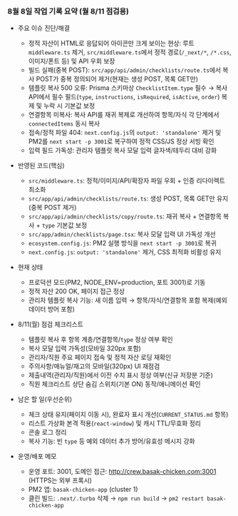 ### 8월 8일 작업 기록 요약 (월 8/11 점검용)

- 주요 이슈 진단/해결
  - 정적 자산이 HTML로 응답되어 아이콘만 크게 보이는 현상: 루트 `middleware.ts` 제거, `src/middleware.ts`에서 정적 경로(`/_next/*`, `/*.css`, 이미지/폰트 등) 및 API 우회 보장
  - 빌드 실패(중복 POST): `src/app/api/admin/checklists/route.ts`에서 복사 POST가 중복 정의되어 제거(현재는 생성 POST, 목록 GET만)
  - 템플릿 복사 500 오류: Prisma 스키마상 `ChecklistItem.type` 필수 → 복사 API에서 필수 필드(`type`, `instructions`, `isRequired`, `isActive`, `order`) 복제 및 누락 시 기본값 보정
  - 연결항목 미복사: 복사 API를 재귀 복제로 개선하여 항목/자식 각 단계에서 `connectedItems` 동시 복사
  - 접속/정적 파일 404: `next.config.js`의 `output: 'standalone'` 제거 및 PM2를 `next start -p 3001`로 복구하여 정적 CSS/JS 정상 서빙 확인
  - 입력 필드 가독성: 관리자 템플릿 복사 모달 입력 글자색/테두리 대비 강화

- 반영된 코드(핵심)
  - `src/middleware.ts`: 정적/이미지/API/확장자 파일 우회 + 인증 리다이렉트 최소화
  - `src/app/api/admin/checklists/route.ts`: 생성 POST, 목록 GET만 유지(중복 POST 제거)
  - `src/app/api/admin/checklists/copy/route.ts`: 재귀 복사 + 연결항목 복사 + `type` 기본값 보정
  - `src/app/admin/checklists/page.tsx`: 복사 모달 입력 UI 가독성 개선
  - `ecosystem.config.js`: PM2 실행 방식을 `next start -p 3001`로 복귀
  - `next.config.js`: `output: 'standalone'` 제거, CSS 최적화 비활성 유지

- 현재 상태
  - 프로덕션 모드(PM2, NODE_ENV=production, 포트 3001)로 기동
  - 정적 자산 200 OK, 페이지 접근 정상
  - 관리자 템플릿 복사 기능: 새 이름 입력 → 항목/자식/연결항목 포함 복제(예외 데이터 방어 포함)

- 8/11(월) 점검 체크리스트
  - 템플릿 복사 후 항목 계층/연결항목/`type` 정상 여부 확인
  - 복사 모달 입력 가독성(모바일 320px 포함)
  - 관리자/직원 주요 페이지 접속 및 정적 자산 로딩 재확인
  - 주의사항/매뉴얼/재고의 모바일(320px) UI 재점검
  - 제출내역(관리자/직원)에서 이전 수치 표시 정상 여부(신규 저장분 기준)
  - 직원 체크리스트 상단 숨김 스위치(기본 ON) 동작/애니메이션 확인

- 남은 할 일(우선순위)
  - 체크 상태 유지(페이지 이동 시), 완료자 표시 개선(`CURRENT_STATUS.md` 항목)
  - 리스트 가상화 본격 적용(`react-window`) 및 캐시 TTL/무효화 정리
  - 콘솔 로그 정리
  - 복사 기능: 빈 `type` 등 예외 데이터 추가 방어/유효성 메시지 강화

- 운영/배포 메모
  - 운영 포트: 3001, 도메인 접근: http://crew.basak-chicken.com:3001 (HTTPS는 외부 프록시)
  - PM2 앱: `basak-chicken-app` (cluster 1)
  - 클린 빌드: `.next/.turbo` 삭제 → `npm run build` → `pm2 restart basak-chicken-app`
